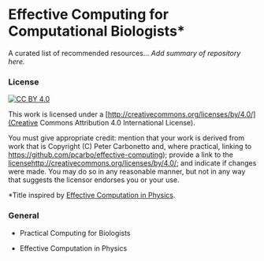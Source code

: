 # Effective Computing for Computational Biologists*

A curated list of recommended resources... *Add summary of repository
here.*

### License

[![CC BY 4.0](https://i.creativecommons.org/l/by/4.0/88x31.png)](http://creativecommons.org/licenses/by/4.0/)

This work is licensed under a
[http://creativecommons.org/licenses/by/4.0/](Creative Commons
Attribution 4.0 International License).

You must give appropriate credit: mention that your work is derived
from work that is Copyright (C) Peter Carbonetto and, where practical,
linking to https://github.com/pcarbo/effective-computing); provide a
link to the [license]()http://creativecommons.org/licenses/by/4.0/;
and indicate if changes were made. You may do so in any reasonable
manner, but not in any way that suggests the licensor endorses you or
your use.

*Title inspired by [Effective Computation in Physics][scopatz-huff].

### General

+ Practical Computing for Biologists

+ Effective Computation in Physics

[scopatz-huff]: http://physics.codes
